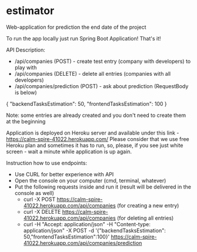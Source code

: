 # estimator
Web-application for prediction the end date of the project

To run the app locally just run Spring Boot Application! That's it!

API Description:
- /api/companies (POST) - create test entry (company with developers) to play with
- /api/companies (DELETE) - delete all entries (companies with all developers)
- /api/companies/prediction (POST) - ask about prediction (RequestBody is below)

{
	"backendTasksEstimation": 50,
	"frontendTasksEstimation": 100
}

Note: some entries are already created and you don't need to create them at the beginning

Application is deployed on Heroku server and available under this link -  https://calm-spire-41022.herokuapp.com/
Please consider that we use free Heroku plan and sometimes it has to run, so, please, if you see just white screen - wait a minute while application is up again.

Instruction how to use endpoints:
- Use CURL for better experience with API
- Open the console on your computer (cmd, terminal, whatever)
- Put the following requests inside and run it (result will be delivered in the console as well)
  * curl -X POST https://calm-spire-41022.herokuapp.com/api/companies (for creating a new entry)
  * curl -X DELETE https://calm-spire-41022.herokuapp.com/api/companies (for deleting all entries)
  * curl -H "Accept: application/json" -H "Content-type: application/json" -X POST -d '{"backendTasksEstimation": 50,"frontendTasksEstimation":100}' https://calm-spire-41022.herokuapp.com/api/companies/prediction
  

